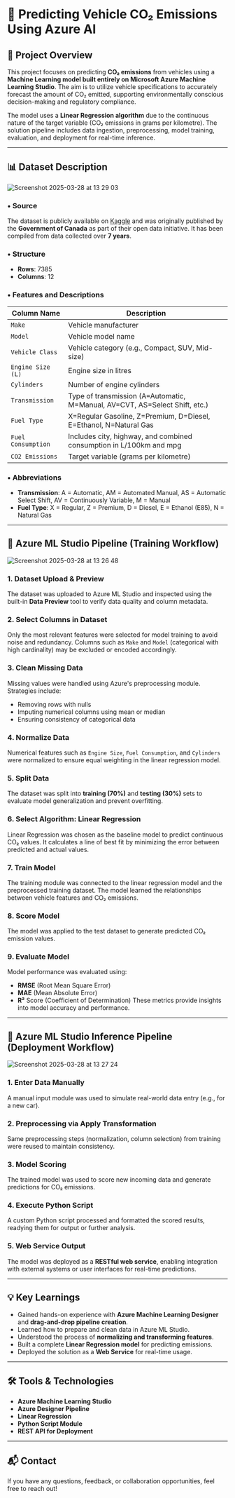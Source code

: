# 🚗 Predicting Vehicle CO₂ Emissions Using Azure AI

## 📌 Project Overview

This project focuses on predicting **CO₂ emissions** from vehicles using a **Machine Learning model built entirely on Microsoft Azure Machine Learning Studio**. The aim is to utilize vehicle specifications to accurately forecast the amount of CO₂ emitted, supporting environmentally conscious decision-making and regulatory compliance.

The model uses a **Linear Regression algorithm** due to the continuous nature of the target variable (CO₂ emissions in grams per kilometre). The solution pipeline includes data ingestion, preprocessing, model training, evaluation, and deployment for real-time inference.

---

## 📊 Dataset Description

![Screenshot 2025-03-28 at 13 29 03](https://github.com/user-attachments/assets/bfe80b6c-a80c-42f8-a234-b1c831baa61e)

### • Source
The dataset is publicly available on [Kaggle](https://www.kaggle.com/) and was originally published by the **Government of Canada** as part of their open data initiative. It has been compiled from data collected over **7 years**.

### • Structure
- **Rows**: 7385
- **Columns**: 12

### • Features and Descriptions

| Column Name            | Description                                                                 |
|------------------------|-----------------------------------------------------------------------------|
| `Make`                | Vehicle manufacturer                                                        |
| `Model`               | Vehicle model name                                                          |
| `Vehicle Class`       | Vehicle category (e.g., Compact, SUV, Mid-size)                             |
| `Engine Size (L)`     | Engine size in litres                                                      |
| `Cylinders`           | Number of engine cylinders                                                  |
| `Transmission`        | Type of transmission (A=Automatic, M=Manual, AV=CVT, AS=Select Shift, etc.) |
| `Fuel Type`           | X=Regular Gasoline, Z=Premium, D=Diesel, E=Ethanol, N=Natural Gas            |
| `Fuel Consumption`    | Includes city, highway, and combined consumption in L/100km and mpg         |
| `CO2 Emissions`       | Target variable (grams per kilometre)                                       |

### • Abbreviations
- **Transmission**: A = Automatic, AM = Automated Manual, AS = Automatic Select Shift, AV = Continuously Variable, M = Manual
- **Fuel Type**: X = Regular, Z = Premium, D = Diesel, E = Ethanol (E85), N = Natural Gas

---

## 🔧 Azure ML Studio Pipeline (Training Workflow)

![Screenshot 2025-03-28 at 13 26 48](https://github.com/user-attachments/assets/7f9f6d07-e522-4746-9630-8f6a2a221fbf)

### 1. **Dataset Upload & Preview**
The dataset was uploaded to Azure ML Studio and inspected using the built-in **Data Preview** tool to verify data quality and column metadata.

### 2. **Select Columns in Dataset**
Only the most relevant features were selected for model training to avoid noise and redundancy. Columns such as `Make` and `Model` (categorical with high cardinality) may be excluded or encoded accordingly.

### 3. **Clean Missing Data**
Missing values were handled using Azure's preprocessing module. Strategies include:
- Removing rows with nulls
- Imputing numerical columns using mean or median
- Ensuring consistency of categorical data

### 4. **Normalize Data**
Numerical features such as `Engine Size`, `Fuel Consumption`, and `Cylinders` were normalized to ensure equal weighting in the linear regression model.

### 5. **Split Data**
The dataset was split into **training (70%)** and **testing (30%)** sets to evaluate model generalization and prevent overfitting.

### 6. **Select Algorithm: Linear Regression**
Linear Regression was chosen as the baseline model to predict continuous CO₂ values. It calculates a line of best fit by minimizing the error between predicted and actual values.

### 7. **Train Model**
The training module was connected to the linear regression model and the preprocessed training dataset. The model learned the relationships between vehicle features and CO₂ emissions.

### 8. **Score Model**
The model was applied to the test dataset to generate predicted CO₂ emission values.

### 9. **Evaluate Model**
Model performance was evaluated using:
- **RMSE** (Root Mean Square Error)
- **MAE** (Mean Absolute Error)
- **R²** Score (Coefficient of Determination)
These metrics provide insights into model accuracy and performance.

---

## 🚀 Azure ML Studio Inference Pipeline (Deployment Workflow)

![Screenshot 2025-03-28 at 13 27 24](https://github.com/user-attachments/assets/e2c077fe-0fb6-4bd8-8da6-6fb861c74a0c)


### 1. **Enter Data Manually**
A manual input module was used to simulate real-world data entry (e.g., for a new car).

### 2. **Preprocessing via Apply Transformation**
Same preprocessing steps (normalization, column selection) from training were reused to maintain consistency.

### 3. **Model Scoring**
The trained model was used to score new incoming data and generate predictions for CO₂ emissions.

### 4. **Execute Python Script**
A custom Python script processed and formatted the scored results, readying them for output or further analysis.

### 5. **Web Service Output**
The model was deployed as a **RESTful web service**, enabling integration with external systems or user interfaces for real-time predictions.

---

## 💡 Key Learnings

- Gained hands-on experience with **Azure Machine Learning Designer** and **drag-and-drop pipeline creation**.
- Learned how to prepare and clean data in Azure ML Studio.
- Understood the process of **normalizing and transforming features**.
- Built a complete **Linear Regression model** for predicting emissions.
- Deployed the solution as a **Web Service** for real-time usage.

---

## 🛠 Tools & Technologies

- **Azure Machine Learning Studio**
- **Azure Designer Pipeline**
- **Linear Regression**
- **Python Script Module**
- **REST API for Deployment**

---

## 📬 Contact

If you have any questions, feedback, or collaboration opportunities, feel free to reach out!
